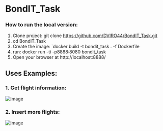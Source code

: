 # BondIT_Task

### How to run the local version:
1. Clone project: git clone https://github.com/DVIRO44/BondIT_Task.git
2. cd BondIT_Task
3. Create the image: `docker build -t bondit_task . -f Dockerfile
4. run: docker run -ti -p8888:8080 bondit_task
5. Open your browser at http://localhost:8888/

## Uses Examples:
### 1. Get flight information:
![image](https://user-images.githubusercontent.com/86402614/224032609-170e67b8-4700-4ed5-bea9-23ac347c3818.png)

### 2. Insert more flights:
![image](https://user-images.githubusercontent.com/86402614/224032469-4d88fa5d-387a-474f-8bdb-68da64e3e6d5.png)

